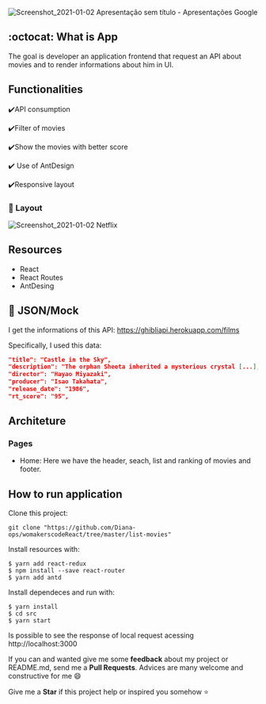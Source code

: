 ![Screenshot_2021-01-02 Apresentação sem título - Apresentações Google](https://user-images.githubusercontent.com/46378210/103469484-3d825a80-4d44-11eb-8071-c131b397a551.png)

## :octocat: What is App

The goal is developer an application frontend that request an API about movies and to render informations about him in UI. 

## Functionalities

:heavy_check_mark:API consumption

:heavy_check_mark:Filter of movies

:heavy_check_mark:Show the movies with better score

:heavy_check_mark: Use of AntDesign

:heavy_check_mark:Responsive layout 

### :iphone: Layout 

![Screenshot_2021-01-02 Netflix](https://user-images.githubusercontent.com/46378210/103469380-b1bbfe80-4d42-11eb-8dfc-acf7f5347519.png)

## Resources

- React
- React Routes
- AntDesing 

## :floppy_disk: JSON/Mock

I get the informations of this API: https://ghibliapi.herokuapp.com/films

Specifically, I used this data:

```json
"title": "Castle in the Sky",
"description": "The orphan Sheeta inherited a mysterious crystal [...],
"director": "Hayao Miyazaki",
"producer": "Isao Takahata",
"release_date": "1986",
"rt_score": "95",
```

## Architeture

### Pages

- Home: Here we have the header, seach, list and ranking of movies and footer.

## How to run application

Clone this project:

```
git clone "https://github.com/Diana-ops/womakerscodeReact/tree/master/list-movies"
```

Install resources with:

```
$ yarn add react-redux
$ npm install --save react-router
$ yarn add antd
```

Install dependeces and run with:

```
$ yarn install
$ cd src
$ yarn start
```

Is possible to see the response of local request acessing http://localhost:3000

If you can and wanted give me some **feedback** about my project or README.md, send me a **Pull Requests**. Advices are many welcome and constructive for me :smile:

Give me a **Star** if this project help or inspired you somehow :star:
